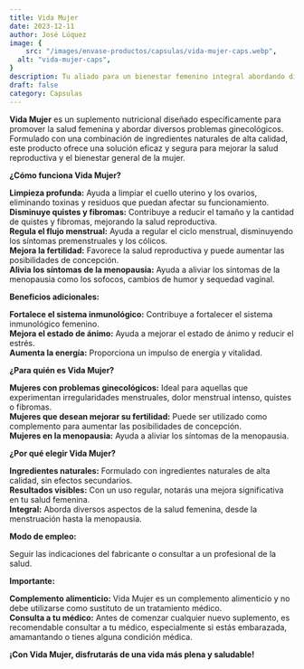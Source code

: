 ```yaml
---
title: Vida Mujer
date: 2023-12-11
author: José Lúquez
image: {
 	src: "/images/envase-productos/capsulas/vida-mujer-caps.webp",
  alt: "vida-mujer-caps",
}
description: Tu aliado para un bienestar femenino integral abordando diversos problemas ginecológicos
draft: false
category: Capsulas
---
```


**Vida Mujer** es un suplemento nutricional diseñado específicamente para promover la salud femenina y abordar diversos problemas ginecológicos. Formulado con una combinación de ingredientes naturales de alta calidad, este producto ofrece una solución eficaz y segura para mejorar la salud reproductiva y el bienestar general de la mujer.

**¿Cómo funciona Vida Mujer?**

**Limpieza profunda:** Ayuda a limpiar el cuello uterino y los ovarios, eliminando toxinas y residuos que puedan afectar su funcionamiento.   
**Disminuye quistes y fibromas:** Contribuye a reducir el tamaño y la cantidad de quistes y fibromas, mejorando la salud reproductiva.   
**Regula el flujo menstrual:** Ayuda a regular el ciclo menstrual, disminuyendo los síntomas premenstruales y los cólicos.   
**Mejora la fertilidad:** Favorece la salud reproductiva y puede aumentar las posibilidades de concepción.   
**Alivia los síntomas de la menopausia:** Ayuda a aliviar los síntomas de la menopausia como los sofocos, cambios de humor y sequedad vaginal.   

**Beneficios adicionales:**

**Fortalece el sistema inmunológico:** Contribuye a fortalecer el sistema inmunológico femenino.   
**Mejora el estado de ánimo:** Ayuda a mejorar el estado de ánimo y reducir el estrés.   
**Aumenta la energía:** Proporciona un impulso de energía y vitalidad.   

**¿Para quién es Vida Mujer?**

**Mujeres con problemas ginecológicos:** Ideal para aquellas que experimentan irregularidades menstruales, dolor menstrual intenso, quistes o fibromas.   
**Mujeres que desean mejorar su fertilidad:** Puede ser utilizado como complemento para aumentar las posibilidades de concepción.   
**Mujeres en la menopausia:** Ayuda a aliviar los síntomas de la menopausia.   

**¿Por qué elegir Vida Mujer?**

**Ingredientes naturales:** Formulado con ingredientes naturales de alta calidad, sin efectos secundarios.   
**Resultados visibles:** Con un uso regular, notarás una mejora significativa en tu salud femenina.   
**Integral:** Aborda diversos aspectos de la salud femenina, desde la menstruación hasta la menopausia.   

**Modo de empleo:**

Seguir las indicaciones del fabricante o consultar a un profesional de la salud.

**Importante:**

**Complemento alimenticio:** Vida Mujer es un complemento alimenticio y no debe utilizarse como sustituto de un tratamiento médico.   
**Consulta a tu médico:** Antes de comenzar cualquier nuevo suplemento, es recomendable consultar a tu médico, especialmente si estás embarazada, amamantando o tienes alguna condición médica.   

**¡Con Vida Mujer, disfrutarás de una vida más plena y saludable!**

